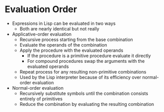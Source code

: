 # Evaluation Order

- Expressions in Lisp can be evaluated in two ways
	- Both are nearly identical but not really
- Applicative-order evaluation
	- Recursive process starting from the base combination
	- Evaluate the operands of the combination
	- Apply the procedure with the evaluated operands
		- If the procedure is a primitive procedure evaluate it directly
		- For compound procedures swap the arguments with the evaluated operands
	- Repeat process for any resulting non-primitive combinations
	- Used by the Lisp interpreter because of its efficiency over normal-order evaluation
- Normal-order evaluation
	- Recursively substitute symbols until the combination consists entirely of primitives
	- Reduce the combination by evaluating the resulting combination
